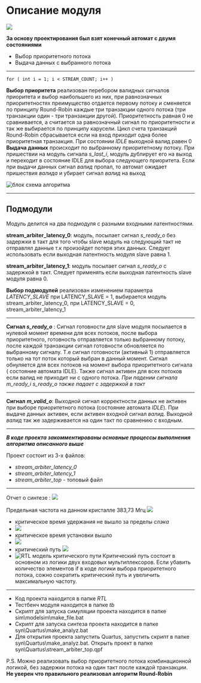 
# Описание модуля 

![ ](/doc/1.png)

 **За основу проектирования был взят конечный автомат с двумя состояниями** 

 -  Выбор приоритетного потока 
 - Выдача данных с выбранного потока 
 --------------------------------------------------------------------------------------------------------------------
 

    for ( int i = 1; i < STREAM_COUNT; i++ )
**Выбор приоритета** реализован перебором валидных сигналов
 приоритета и выбор наибольшего из них, при равнозначных приоритетностях преимущество отдается первому потоку и сменяется по принципу Round-Robin каждые три транзакции одного потока (три транзакции один - три транзакции другой). Приоритетность равная 0 не сравнивается, а считается за равнозначный сигнал по приоритетности и так же выбирается по принципу карусели.
 Цикл счета транзакций Round-Robin сбрасывается если на вход приходит одна более приоритетная транзакция.
 При состоянии *IDLE* выходной валид равен 0
**Выдача данных** происходит по выбранному приоритетному потоку. При пришествии на модуль сигнала *s_last_i*, модуль дублирует его на выход и переходит в состояние IDLE для выбора следующего приоритета. 
Если при выдачи данных сигнал *валид* пропал, то автомат ожидает пришествия *валида* и убирает сигнал *валид* на выход

    

![блок схема алгоритма ](/doc/2.jpg)

---

## Подмодули
Модуль делится на два подмодуля с разными входными латентностями.

**stream_arbiter_latency_0**: 
модуль, посылает сигнал *s_ready_o* без задержки в такт для того чтобы slave модуль на следующий такт не отправлял данные т.к произойдет потеря этих данных. Следует использовать если  выходная латентность модуля slave равна 1.

**stream_arbiter_latency_1**: 
модуль посылает сигнал *s_ready_o*  с задержкой в такт. Следует применять если выходная латентность slave модуля равна 0.

**Выбор подмодулей** реализован изменением параметра *LATENCY_SLAVE* при LATENCY_SLAVE = 1, выбирается модуль stream_arbiter_latency_0, при LATENCY_SLAVE = 0, stream_arbiter_latency_1

---
**Сигнал *s_ready_o*** :
Сигнал готовности для slave модуля посылается в нулевой момент времени для всех потоков, после выбора приоритетного, готовность отправляется только выбранному потоку, после каждой транзакции сигнал готовности обновляется по выбранному сигналу. Т.е сигнал готовности (активный 1) отправляется только на тот поток который выбран в данный момент. Сигнал обнуляется для всех потоков на момент выбора приоритетного сигнала ( состояние автомата IDLE). Также сигнал активен для всех потоков если валид не приходит ни с одного потока.
 *При падении сигнала m_ready_i s_ready_o также падает с задержкой в такт*

---
**Сигнал**  ***m_valid_o***:
Выходной сигнал корректности данных не активен при выборе приоритетного потока (состояние автомата *IDLE*). При выдаче данных активен, если активен входной сигнал *валид*.
Выходной *валид* так же задерживается на один такт по сравнению с входным.

---
***В коде проекта закомментированы основные процессы выполнения алгоритма описанного выше*** 

Проект состоит из 3-х файлов:

 - *stream_arbiter_latency_0*
 - *stream_arbiter_latency_1*
 - *stream_arbiter_top* - топовый файл
---
Отчет о синтезе :
![ ](/doc/3.png)

Предельная частота на данном кристалле  383,73 Мгц
![ ](/doc/4.png)

 - критическое время удержания не вышло за пределы *слэка*
 -  ![ ](/doc/5.png)
 - критическое время установки вышло
 - ![ ](/doc/6.png)
 - критический путь ![ ](/doc/7.png)
 -  ![ RTL модель критического пути ](/doc/8.png)
Критический путь состоит в основном из логики двух входовых мультиплексоров. Если убавить количество элементов if в коде логики выбора приоритетного потока, сожно сократить критический путь и увеличить максимальную частоту.
---
 - Код проекта находится в папке *RTL*
 - Тестбенч модуля находится в папке *tb* 
 - Скрипт для запуска симуляции проекта находится в папке sim\modelsim\make_file.bat
 - Скрипт для запуска синтеза проекта находится в папке syn\Quartus\make_analyz.bat
 - Для открытия проекта запустить Quartus, запустить скрипт в папке syn\Quartus\make_analyz.bat. Открыть проект в папке syn\Quartus\stream_arbiter_top.qpf

P.S. Можно реализовать выбор приоритетного потока комбинационной логикой, без задержки потока на один такт после каждой транзакции.
**Не уверен что правильного реализовал алгоритм Round-Robin** 
